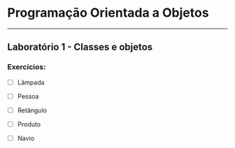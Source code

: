 # Programação Orientada a Objetos

---

## Laboratório 1 - Classes e objetos

### Exercícios:

- [ ] Lâmpada
- [ ] Pessoa 
- [ ] Retângulo
- [ ] Produto
- [ ] Navio

